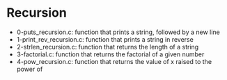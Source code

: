 # Recursion
* 0-puts_recursion.c: function that prints a string, followed by a new line
* 1-print_rev_recursion.c: function that prints a string in reverse
* 2-strlen_recursion.c: function that returns the length of a string
* 3-factorial.c: function that returns the factorial of a given number
* 4-pow_recursion.c: function that returns the value of x raised to the power of 

